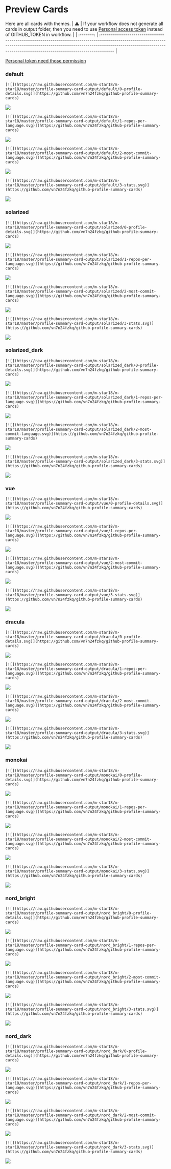 
# Preview Cards

Here are all cards with themes.
| :warning: | If your workflow does not generate all cards in output folder, then you need to use [Personal access token](https://docs.github.com/en/actions/configuring-and-managing-workflows/creating-and-storing-encrypted-secrets) instead of GITHUB_TOKEN in workflow. |
| :-------: | :------------------------------------------------------------------------------------------------------------------------------------------------------------------------------------------------------------------------------------------------ |

[Personal token need those permission](https://github.com/vn7n24fzkq/github-profile-summary-cards/wiki/Personal-access-token-permissions)


### default


```
[![](https://raw.githubusercontent.com/m-star18/m-star18/master/profile-summary-card-output/default/0-profile-details.svg)](https://github.com/vn7n24fzkq/github-profile-summary-cards)
```
![](https://raw.githubusercontent.com/m-star18/m-star18/master/profile-summary-card-output/default/0-profile-details.svg)


```
[![](https://raw.githubusercontent.com/m-star18/m-star18/master/profile-summary-card-output/default/1-repos-per-language.svg)](https://github.com/vn7n24fzkq/github-profile-summary-cards)
```
![](https://raw.githubusercontent.com/m-star18/m-star18/master/profile-summary-card-output/default/1-repos-per-language.svg)


```
[![](https://raw.githubusercontent.com/m-star18/m-star18/master/profile-summary-card-output/default/2-most-commit-language.svg)](https://github.com/vn7n24fzkq/github-profile-summary-cards)
```
![](https://raw.githubusercontent.com/m-star18/m-star18/master/profile-summary-card-output/default/2-most-commit-language.svg)


```
[![](https://raw.githubusercontent.com/m-star18/m-star18/master/profile-summary-card-output/default/3-stats.svg)](https://github.com/vn7n24fzkq/github-profile-summary-cards)
```
![](https://raw.githubusercontent.com/m-star18/m-star18/master/profile-summary-card-output/default/3-stats.svg)


### solarized


```
[![](https://raw.githubusercontent.com/m-star18/m-star18/master/profile-summary-card-output/solarized/0-profile-details.svg)](https://github.com/vn7n24fzkq/github-profile-summary-cards)
```
![](https://raw.githubusercontent.com/m-star18/m-star18/master/profile-summary-card-output/solarized/0-profile-details.svg)


```
[![](https://raw.githubusercontent.com/m-star18/m-star18/master/profile-summary-card-output/solarized/1-repos-per-language.svg)](https://github.com/vn7n24fzkq/github-profile-summary-cards)
```
![](https://raw.githubusercontent.com/m-star18/m-star18/master/profile-summary-card-output/solarized/1-repos-per-language.svg)


```
[![](https://raw.githubusercontent.com/m-star18/m-star18/master/profile-summary-card-output/solarized/2-most-commit-language.svg)](https://github.com/vn7n24fzkq/github-profile-summary-cards)
```
![](https://raw.githubusercontent.com/m-star18/m-star18/master/profile-summary-card-output/solarized/2-most-commit-language.svg)


```
[![](https://raw.githubusercontent.com/m-star18/m-star18/master/profile-summary-card-output/solarized/3-stats.svg)](https://github.com/vn7n24fzkq/github-profile-summary-cards)
```
![](https://raw.githubusercontent.com/m-star18/m-star18/master/profile-summary-card-output/solarized/3-stats.svg)


### solarized_dark


```
[![](https://raw.githubusercontent.com/m-star18/m-star18/master/profile-summary-card-output/solarized_dark/0-profile-details.svg)](https://github.com/vn7n24fzkq/github-profile-summary-cards)
```
![](https://raw.githubusercontent.com/m-star18/m-star18/master/profile-summary-card-output/solarized_dark/0-profile-details.svg)


```
[![](https://raw.githubusercontent.com/m-star18/m-star18/master/profile-summary-card-output/solarized_dark/1-repos-per-language.svg)](https://github.com/vn7n24fzkq/github-profile-summary-cards)
```
![](https://raw.githubusercontent.com/m-star18/m-star18/master/profile-summary-card-output/solarized_dark/1-repos-per-language.svg)


```
[![](https://raw.githubusercontent.com/m-star18/m-star18/master/profile-summary-card-output/solarized_dark/2-most-commit-language.svg)](https://github.com/vn7n24fzkq/github-profile-summary-cards)
```
![](https://raw.githubusercontent.com/m-star18/m-star18/master/profile-summary-card-output/solarized_dark/2-most-commit-language.svg)


```
[![](https://raw.githubusercontent.com/m-star18/m-star18/master/profile-summary-card-output/solarized_dark/3-stats.svg)](https://github.com/vn7n24fzkq/github-profile-summary-cards)
```
![](https://raw.githubusercontent.com/m-star18/m-star18/master/profile-summary-card-output/solarized_dark/3-stats.svg)


### vue


```
[![](https://raw.githubusercontent.com/m-star18/m-star18/master/profile-summary-card-output/vue/0-profile-details.svg)](https://github.com/vn7n24fzkq/github-profile-summary-cards)
```
![](https://raw.githubusercontent.com/m-star18/m-star18/master/profile-summary-card-output/vue/0-profile-details.svg)


```
[![](https://raw.githubusercontent.com/m-star18/m-star18/master/profile-summary-card-output/vue/1-repos-per-language.svg)](https://github.com/vn7n24fzkq/github-profile-summary-cards)
```
![](https://raw.githubusercontent.com/m-star18/m-star18/master/profile-summary-card-output/vue/1-repos-per-language.svg)


```
[![](https://raw.githubusercontent.com/m-star18/m-star18/master/profile-summary-card-output/vue/2-most-commit-language.svg)](https://github.com/vn7n24fzkq/github-profile-summary-cards)
```
![](https://raw.githubusercontent.com/m-star18/m-star18/master/profile-summary-card-output/vue/2-most-commit-language.svg)


```
[![](https://raw.githubusercontent.com/m-star18/m-star18/master/profile-summary-card-output/vue/3-stats.svg)](https://github.com/vn7n24fzkq/github-profile-summary-cards)
```
![](https://raw.githubusercontent.com/m-star18/m-star18/master/profile-summary-card-output/vue/3-stats.svg)


### dracula


```
[![](https://raw.githubusercontent.com/m-star18/m-star18/master/profile-summary-card-output/dracula/0-profile-details.svg)](https://github.com/vn7n24fzkq/github-profile-summary-cards)
```
![](https://raw.githubusercontent.com/m-star18/m-star18/master/profile-summary-card-output/dracula/0-profile-details.svg)


```
[![](https://raw.githubusercontent.com/m-star18/m-star18/master/profile-summary-card-output/dracula/1-repos-per-language.svg)](https://github.com/vn7n24fzkq/github-profile-summary-cards)
```
![](https://raw.githubusercontent.com/m-star18/m-star18/master/profile-summary-card-output/dracula/1-repos-per-language.svg)


```
[![](https://raw.githubusercontent.com/m-star18/m-star18/master/profile-summary-card-output/dracula/2-most-commit-language.svg)](https://github.com/vn7n24fzkq/github-profile-summary-cards)
```
![](https://raw.githubusercontent.com/m-star18/m-star18/master/profile-summary-card-output/dracula/2-most-commit-language.svg)


```
[![](https://raw.githubusercontent.com/m-star18/m-star18/master/profile-summary-card-output/dracula/3-stats.svg)](https://github.com/vn7n24fzkq/github-profile-summary-cards)
```
![](https://raw.githubusercontent.com/m-star18/m-star18/master/profile-summary-card-output/dracula/3-stats.svg)


### monokai


```
[![](https://raw.githubusercontent.com/m-star18/m-star18/master/profile-summary-card-output/monokai/0-profile-details.svg)](https://github.com/vn7n24fzkq/github-profile-summary-cards)
```
![](https://raw.githubusercontent.com/m-star18/m-star18/master/profile-summary-card-output/monokai/0-profile-details.svg)


```
[![](https://raw.githubusercontent.com/m-star18/m-star18/master/profile-summary-card-output/monokai/1-repos-per-language.svg)](https://github.com/vn7n24fzkq/github-profile-summary-cards)
```
![](https://raw.githubusercontent.com/m-star18/m-star18/master/profile-summary-card-output/monokai/1-repos-per-language.svg)


```
[![](https://raw.githubusercontent.com/m-star18/m-star18/master/profile-summary-card-output/monokai/2-most-commit-language.svg)](https://github.com/vn7n24fzkq/github-profile-summary-cards)
```
![](https://raw.githubusercontent.com/m-star18/m-star18/master/profile-summary-card-output/monokai/2-most-commit-language.svg)


```
[![](https://raw.githubusercontent.com/m-star18/m-star18/master/profile-summary-card-output/monokai/3-stats.svg)](https://github.com/vn7n24fzkq/github-profile-summary-cards)
```
![](https://raw.githubusercontent.com/m-star18/m-star18/master/profile-summary-card-output/monokai/3-stats.svg)


### nord_bright


```
[![](https://raw.githubusercontent.com/m-star18/m-star18/master/profile-summary-card-output/nord_bright/0-profile-details.svg)](https://github.com/vn7n24fzkq/github-profile-summary-cards)
```
![](https://raw.githubusercontent.com/m-star18/m-star18/master/profile-summary-card-output/nord_bright/0-profile-details.svg)


```
[![](https://raw.githubusercontent.com/m-star18/m-star18/master/profile-summary-card-output/nord_bright/1-repos-per-language.svg)](https://github.com/vn7n24fzkq/github-profile-summary-cards)
```
![](https://raw.githubusercontent.com/m-star18/m-star18/master/profile-summary-card-output/nord_bright/1-repos-per-language.svg)


```
[![](https://raw.githubusercontent.com/m-star18/m-star18/master/profile-summary-card-output/nord_bright/2-most-commit-language.svg)](https://github.com/vn7n24fzkq/github-profile-summary-cards)
```
![](https://raw.githubusercontent.com/m-star18/m-star18/master/profile-summary-card-output/nord_bright/2-most-commit-language.svg)


```
[![](https://raw.githubusercontent.com/m-star18/m-star18/master/profile-summary-card-output/nord_bright/3-stats.svg)](https://github.com/vn7n24fzkq/github-profile-summary-cards)
```
![](https://raw.githubusercontent.com/m-star18/m-star18/master/profile-summary-card-output/nord_bright/3-stats.svg)


### nord_dark


```
[![](https://raw.githubusercontent.com/m-star18/m-star18/master/profile-summary-card-output/nord_dark/0-profile-details.svg)](https://github.com/vn7n24fzkq/github-profile-summary-cards)
```
![](https://raw.githubusercontent.com/m-star18/m-star18/master/profile-summary-card-output/nord_dark/0-profile-details.svg)


```
[![](https://raw.githubusercontent.com/m-star18/m-star18/master/profile-summary-card-output/nord_dark/1-repos-per-language.svg)](https://github.com/vn7n24fzkq/github-profile-summary-cards)
```
![](https://raw.githubusercontent.com/m-star18/m-star18/master/profile-summary-card-output/nord_dark/1-repos-per-language.svg)


```
[![](https://raw.githubusercontent.com/m-star18/m-star18/master/profile-summary-card-output/nord_dark/2-most-commit-language.svg)](https://github.com/vn7n24fzkq/github-profile-summary-cards)
```
![](https://raw.githubusercontent.com/m-star18/m-star18/master/profile-summary-card-output/nord_dark/2-most-commit-language.svg)


```
[![](https://raw.githubusercontent.com/m-star18/m-star18/master/profile-summary-card-output/nord_dark/3-stats.svg)](https://github.com/vn7n24fzkq/github-profile-summary-cards)
```
![](https://raw.githubusercontent.com/m-star18/m-star18/master/profile-summary-card-output/nord_dark/3-stats.svg)

